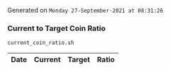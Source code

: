 Generated on `Monday 27-September-2021 at 08:31:26`

### Current to Target Coin Ratio
`current_coin_ratio.sh`

Date|Current|Target|Ratio
---|---|---|---
